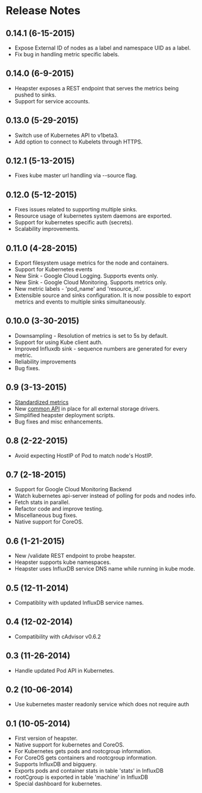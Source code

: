# Release Notes

## 0.14.1 (6-15-2015)
- Expose External ID of nodes as a label and namespace UID as a label.
- Fix bug in handling metric specific labels.

## 0.14.0 (6-9-2015)
- Heapster exposes a REST endpoint that serves the metrics being pushed to sinks.
- Support for service accounts.

## 0.13.0 (5-29-2015)
- Switch use of Kubernetes API to v1beta3.
- Add option to connect to Kubelets through HTTPS.

## 0.12.1 (5-13-2015)
- Fixes kube master url handling via --source flag.

## 0.12.0 (5-12-2015)
- Fixes issues related to supporting multiple sinks.
- Resource usage of kubernetes system daemons are exported.
- Support for kubernetes specific auth (secrets).
- Scalability improvements.

## 0.11.0 (4-28-2015)
- Export filesystem usage metrics for the node and containers.
- Support for Kubernetes events
- New Sink - Google Cloud Logging. Supports events only.
- New Sink - Google Cloud Monitoring. Supports metrics only.
- New metric labels - 'pod_name' and 'resource_id'.
- Extensible source and sinks configuration. It is now possible to export metrics and events to multiple sinks simultaneously.

## 0.10.0 (3-30-2015)
- Downsampling - Resolution of metrics is set to 5s by default.
- Support for using Kube client auth.
- Improved Influxdb sink - sequence numbers are generated for every metric.
- Reliability improvements
- Bug fixes.

## 0.9 (3-13-2015)
- [Standardized metrics](sinks/api/supported_metrics.go)
- New [common API](sinks/api/types.go) in place for all external storage drivers.
- Simplified heapster deployment scripts.
- Bug fixes and misc enhancements.

## 0.8 (2-22-2015)
- Avoid expecting HostIP of Pod to match node's HostIP. 

## 0.7 (2-18-2015)
- Support for Google Cloud Monitoring Backend
- Watch kubernetes api-server instead of polling for pods and nodes info.
- Fetch stats in parallel.
- Refactor code and improve testing.
- Miscellaneous bug fixes.
- Native support for CoreOS.

## 0.6 (1-21-2015)
- New /validate REST endpoint to probe heapster.
- Heapster supports kube namespaces.
- Heapster uses InfluxDB service DNS name while running in kube mode.

## 0.5 (12-11-2014)
- Compatiblity with updated InfluxDB service names.

## 0.4 (12-02-2014)
- Compatibility with cAdvisor v0.6.2

## 0.3 (11-26-2014)
- Handle updated Pod API in Kubernetes.

## 0.2 (10-06-2014)
- Use kubernetes master readonly service which does not require auth

## 0.1 (10-05-2014)
- First version of heapster.
- Native support for kubernetes and CoreOS.
- For Kubernetes gets pods and rootcgroup information.
- For CoreOS gets containers and rootcgroup information.
- Supports InfluxDB and bigquery.
- Exports pods and container stats in table 'stats' in InfluxDB
- rootCgroup is exported in table 'machine' in InfluxDB
- Special dashboard for kubernetes.
